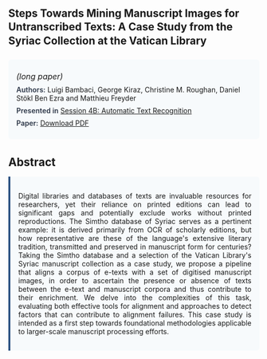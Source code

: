 
<style>    
    h2 {
        margin-top: 0;
        margin-bottom: 1.5rem;
        line-height: 1.3;
    }
    
    h3 {
        margin-top: 2rem;
        margin-bottom: 1rem;
        font-size: 1.4rem;
        font-weight:bold;
    }
    
    .metadata {
        background-color: #f7fafc;
        padding: 1rem;
        border-radius: 6px;
        margin-bottom: 2rem;
    }
    
    .metadata p {
        margin: 0.5rem 0;
    }
    
    .abstract {
        text-align: justify;
        padding: 1rem;
        background-color: #f7fafc;
        border-left: 4px solid #2c5282;
        border-radius: 0 6px 6px 0;
    }
    
    strong {
        color: #2d3748;
        font-weight: 600;
    }
</style>
<main role="main">
<h2>Steps Towards Mining Manuscript Images for Untranscribed Texts: A Case Study from the Syriac Collection at the Vatican Library</h2>

<section class="metadata">
<p style='font-size:1rem'><i>(long paper)</i></p>
<p><strong>Authors:</strong> Luigi Bambaci, George Kiraz, Christine M. Roughan, Daniel Stökl Ben Ezra and Matthieu Freyder</p>
<p><strong>Presented in</strong> <a href="/programme/#session4B">Session 4B: Automatic Text Recognition</a></p>
<p><strong>Paper:</strong> <a href="https://ceur-ws.org/Vol-3558/paper110.pdf">Download PDF</a></p>
</section>

<section>
<h3>Abstract</h3>
<div class="abstract">
<p>Digital libraries and databases of texts are invaluable resources for researchers, yet their reliance on printed editions can lead to significant gaps and potentially exclude works without printed reproductions. The Simtho database of Syriac serves as a pertinent example: it is derived primarily from OCR of scholarly editions, but how representative are these of the language's extensive literary tradition, transmitted and preserved in manuscript form for centuries? Taking the Simtho database and a selection of the Vatican Library's Syriac manuscript collection as a case study, we propose a pipeline that aligns a corpus of e-texts with a set of digitised manuscript images, in order to ascertain the presence or absence of texts between the e-text and manuscript corpora and thus contribute to their enrichment. We delve into the complexities of this task, evaluating both effective tools for alignment and approaches to detect factors that can contribute to alignment failures. This case study is intended as a first step towards foundational methodologies applicable to larger-scale manuscript processing efforts.</p>
</div>
</section>
</main>